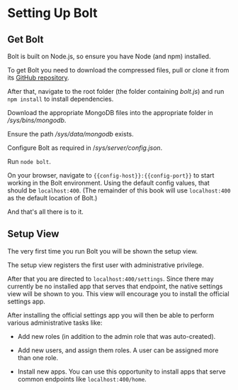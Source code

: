 # Setting Up Bolt

## Get Bolt

Bolt is built on Node.js, so ensure you have Node \(and npm\) installed.

To get Bolt you need to download the compressed files, pull or clone it from its [GitHub repository](https://github.com/Chieze-Franklin/Bolt.js).

After that, navigate to the root folder \(the folder containing _bolt.js_\) and run `npm install` to install dependencies.

Download the appropriate MongoDB files into the appropriate folder in _\/sys\/bins\/mongodb_.

Ensure the path _\/sys\/data\/mongodb_ exists.

Configure Bolt as required in \/_sys\/server\/config.json_.

Run `node bolt`.

On your browser, navigate to `{{config-host}}:{{config-port}}` to start working in the Bolt environment. Using the default config values, that should be `localhost:400`. \(The remainder of this book will use `localhost:400` as the default location of Bolt.\)

And that's all there is to it.

## Setup View

The very first time you run Bolt you will be shown the setup view.

The setup view registers the first user with administrative privilege.

After that you are directed to `localhost:400/settings`. Since there may currently be no installed app that serves that endpoint, the native settings view will be shown to you. This view will encourage you to install the official settings app.

After installing the official settings app you will then be able to perform various administrative tasks like:

* Add new roles \(in addition to the admin role that was auto-created\).
* Add new users, and assign them roles. A user can be assigned more than one role.

* Install new apps. You can use this opportunity to install apps that serve common endpoints like `localhost:400/home`.


